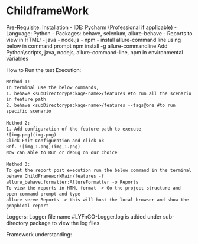 # ChildframeWork

Pre-Requisite:
Installation
    - IDE: Pycharm (Professional if applicable) 
    - Language: Python
    - Packages: behave, selenium, allure-behave
    - Reports to view in HTML:
      - java
      - node.js
      - npm
      - install allure-command line using below in command prompt
        npm install -g allure-commandline
    Add Python\scripts, java, nodejs, allure-command-line, npm in environmental variables

How to Run the test Execution:
    
    Method 1:
    In terminal use the below commands,
    1. behave <subDirectorypackage-name>/features #to run all the scenario in feature path
    2. behave <subDirectorypackage-name>/features --tags@one #to run specific scenario
    
    Method 2:
    1. Add configuration of the feature path to execute
    ![img.png](img.png)
    Click Edit Configuration and click ok
    Ref. ![img_1.png](img_1.png) 
    Now can able to Run or debug on our choice
    
    Method 3:
    To get the report post execution run the below command in the terminal
    behave ChildFrameworkMain/features -f allure_behave.formatter:AllureFormatter -o Reports
    To view the reports in HTML format -> Go the project structure and open command prompt and type
    allure serve Reports -> this will host the local browser and show the graphical report

Loggers:
    Logger file name #LYFnGO-Logger.log is added under sub-directory package to view the log files

Framework understanding:
    



    
    